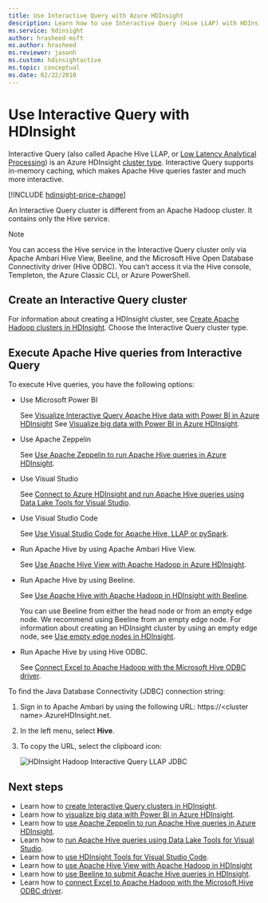 ```yaml
---
title: Use Interactive Query with Azure HDInsight 
description: Learn how to use Interactive Query (Hive LLAP) with HDInsight.
ms.service: hdinsight
author: hrasheed-msft
ms.author: hrasheed
ms.reviewer: jasonh
ms.custom: hdinsightactive
ms.topic: conceptual
ms.date: 02/22/2018
---
```

# Use Interactive Query with HDInsight
Interactive Query (also called Apache Hive LLAP, or [Low Latency Analytical Processing](https://cwiki.apache.org/confluence/display/Hive/LLAP)) is an Azure HDInsight [cluster type](../hdinsight-hadoop-provision-linux-clusters.md#cluster-types). Interactive Query supports in-memory caching, which makes Apache Hive queries faster and much more interactive.

[!INCLUDE [hdinsight-price-change](../../../includes/hdinsight-enhancements.md)] 

An Interactive Query cluster is different from an Apache Hadoop cluster. It contains only the Hive service. 

> [!NOTE]  
> You can access the Hive service in the Interactive Query cluster only via Apache Ambari Hive View, Beeline, and the Microsoft Hive Open Database Connectivity driver (Hive ODBC). You can’t access it via the Hive console, Templeton, the Azure Classic CLI, or Azure PowerShell. 

## Create an Interactive Query cluster
For information about creating a HDInsight cluster, see [Create Apache Hadoop clusters in HDInsight](../hdinsight-hadoop-provision-linux-clusters.md). Choose the Interactive Query cluster type.

## Execute Apache Hive queries from Interactive Query
To execute Hive queries, you have the following options:

* Use Microsoft Power BI

    See [Visualize Interactive Query Apache Hive data with Power BI in Azure HDInsight](./apache-hadoop-connect-hive-power-bi-directquery.md)
    See [Visualize big data with Power BI in Azure HDInsight](../hadoop/apache-hadoop-connect-hive-power-bi.md).
 
* Use Apache Zeppelin

    See [Use Apache Zeppelin to run Apache Hive queries in Azure HDInsight](../hdinsight-connect-hive-zeppelin.md).

* Use Visual Studio

    See [Connect to Azure HDInsight and run Apache Hive queries using Data Lake Tools for Visual Studio](../hadoop/apache-hadoop-visual-studio-tools-get-started.md#run-interactive-apache-hive-queries).

* Use Visual Studio Code

    See [Use Visual Studio Code for Apache Hive, LLAP or pySpark](../hdinsight-for-vscode.md).
* Run Apache Hive by using Apache Ambari Hive View.
  
    See [Use Apache Hive View with Apache Hadoop in Azure HDInsight](../hadoop/apache-hadoop-use-hive-ambari-view.md).

* Run Apache Hive by using Beeline.
  
    See [Use Apache Hive with Apache Hadoop in HDInsight with Beeline](../hadoop/apache-hadoop-use-hive-beeline.md).
  
    You can use Beeline from either the head node or from an empty edge node. We recommend using Beeline from an empty edge node. For information about creating an HDInsight cluster by using an empty edge node, see [Use empty edge nodes in HDInsight](../hdinsight-apps-use-edge-node.md).
* Run Apache Hive by using Hive ODBC.
  
    See [Connect Excel to Apache Hadoop with the Microsoft Hive ODBC driver](../hadoop/apache-hadoop-connect-excel-hive-odbc-driver.md).

To find the Java Database Connectivity (JDBC) connection string:

1. Sign in to Apache Ambari by using the following URL: https://\<cluster name\>.AzureHDInsight.net.
2. In the left menu, select **Hive**.
3. To copy the URL, select the clipboard icon:
   
   ![HDInsight Hadoop Interactive Query LLAP JDBC](./media/apache-interactive-query-get-started/hdinsight-hadoop-use-interactive-hive-jdbc.png)

## Next steps

* Learn how to [create Interactive Query clusters in HDInsight](../hdinsight-hadoop-provision-linux-clusters.md).
* Learn how to [visualize big data with Power BI in Azure HDInsight](../hadoop/apache-hadoop-connect-hive-power-bi.md).
* Learn how to [use Apache Zeppelin to run Apache Hive queries in Azure HDInsight](../hdinsight-connect-hive-zeppelin.md).
* Learn how to [run Apache Hive queries using Data Lake Tools for Visual Studio](../hadoop/apache-hadoop-visual-studio-tools-get-started.md#run-interactive-apache-hive-queries).
* Learn how to [use HDInsight Tools for Visual Studio Code](../hdinsight-for-vscode.md).
* Learn how to [use Apache Hive View with Apache Hadoop in HDInsight](../hadoop/apache-hadoop-use-hive-ambari-view.md)
* Learn how to [use Beeline to submit Apache Hive queries in HDInsight](../hadoop/apache-hadoop-use-hive-beeline.md).
* Learn how to [connect Excel to Apache Hadoop with the Microsoft Hive ODBC driver](../hadoop/apache-hadoop-connect-excel-hive-odbc-driver.md).

